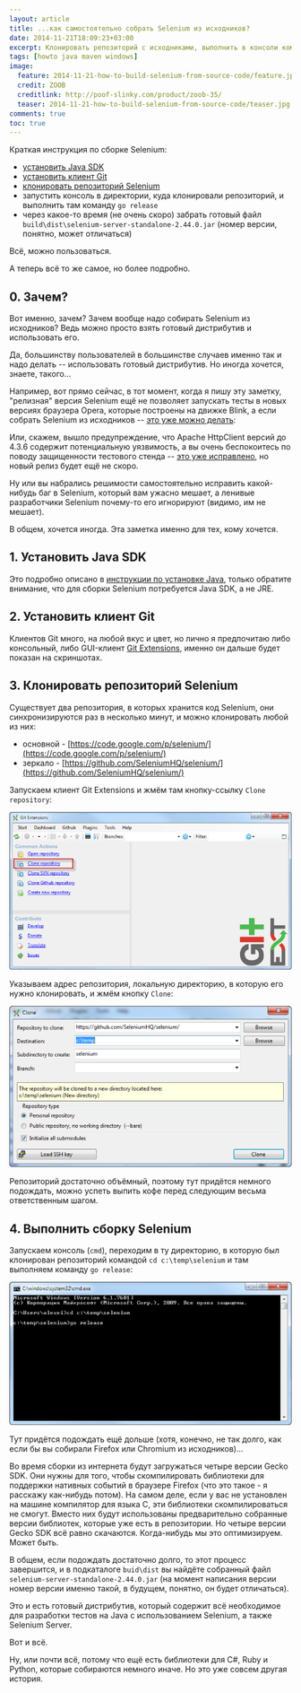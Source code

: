 ```yaml
---
layout: article
title: ...как самостоятельно собрать Selenium из исходников?
date: 2014-11-21T18:09:23+03:00
excerpt: Клонировать репозиторий с исходниками, выполнить в консоли команду go release, немного подождать - и свежий Selenium готов.
tags: [howto java maven windows]
image:
  feature: 2014-11-21-how-to-build-selenium-from-source-code/feature.jpg
  credit: ZOOB
  creditlink: http://poof-slinky.com/product/zoob-35/
  teaser: 2014-11-21-how-to-build-selenium-from-source-code/teaser.jpg
comments: true
toc: true
---
```

Краткая инструкция по сборке Selenium:

* [установить Java SDK](/how-to-install-java-on-windows/)
* [установить клиент Git](http://git-scm.com/)
* [клонировать репозиторий Selenium](https://code.google.com/p/selenium/source/checkout)
* запустить консоль в директории, куда клонировали репозиторий, и выполнить там команду `go release`
* через какое-то время (не очень скоро) забрать готовый файл `build\dist\selenium-server-standalone-2.44.0.jar` (номер версии, понятно, может отличаться)

Всё, можно пользоваться.

А теперь всё то же самое, но более подробно.

## 0. Зачем?

Вот именно, зачем? Зачем вообще надо собирать Selenium из исходников? Ведь можно просто взять готовый дистрибутив и использовать его.

Да, большинству пользователей в большинстве случаев именно так и надо делать -- использовать готовый дистрибутив. Но иногда хочется, знаете, такого...

Например, вот прямо сейчас, в тот момент, когда я пишу эту заметку, "релизная" версия Selenium ещё не позволяет запускать тесты в новых версиях браузера Opera, которые построены на движке Blink, а если собрать Selenium из исходников -- [это уже можно делать](https://github.com/SeleniumHQ/selenium/commit/d69a533af1a1a1dc20cb380beabafd6093a6bbad):

Или, скажем, вышло предупреждение, что Apache HttpClient версий до 4.3.6 содержит потенциальную уязвимость, а вы очень беспокоитесь по поводу защищенности тестового стенда -- [это уже исправлено](https://github.com/SeleniumHQ/selenium/commit/8f771f2df2e7c3f2dee532ddd751d8687011a5a4), но новый релиз будет ещё не скоро.

Ну или вы набрались решимости самостоятельно исправить какой-нибудь баг в Selenium, который вам ужасно мешает, а ленивые разработчики Selenium почему-то его игнорируют (видимо, им не мешает).

В общем, хочется иногда. Эта заметка именно для тех, кому хочется.

## 1. Установить Java SDK

Это подробно описано в [инструкции по установке Java](/how-to-install-java-on-windows/), только обратите внимание, что для сборки Selenium потребуется Java SDK, а не JRE.

## 2. Установить клиент Git

Клиентов Git много, на любой вкус и цвет, но лично я предпочитаю либо консольный, либо GUI-клиент [Git Extensions](https://code.google.com/p/gitextensions/), именно он дальше будет показан на скриншотах.

## 3. Клонировать репозиторий Selenium

Существует два репозитория, в которых хранится код Selenium, они синхронизируются раз в несколько минут, и можно клонировать любой из них:

* основной - [https://code.google.com/p/selenium/](https://code.google.com/p/selenium/)
* зеркало - [https://github.com/SeleniumHQ/selenium/](https://github.com/SeleniumHQ/selenium/)

Запускаем клиент Git Extensions и жмём там кнопку-ссылку `Clone repository`:

![](/images/2014-11-21-how-to-build-selenium-from-source-code/git_extensions.png)

Указываем адрес репозитория, локальную директорию, в которую его нужно клонировать, и жмём кнопку `Clone`:

![](/images/2014-11-21-how-to-build-selenium-from-source-code/clone.png)

Репозиторий достаточно объёмный, поэтому тут придётся немного подождать, можно успеть выпить кофе перед следующим весьма ответственным шагом.

## 4. Выполнить сборку Selenium

Запускаем консоль (`cmd`), переходим в ту директорию, в которую был клонирован репозиторий командой `cd c:\temp\selenium` и там выполняем команду `go release`:

![](/images/2014-11-21-how-to-build-selenium-from-source-code/go_release.png)

Тут придётся подождать ещё дольше (хотя, конечно, не так долго, как если бы вы собирали Firefox или Chromium из исходников)...

Во время сборки из интернета будут загружаться четыре версии Gecko SDK. Они нужны для того, чтобы скомпилировать библиотеки для поддержки нативных событий в браузере Firefoх (что это такое - я расскажу как-нибудь потом). На самом деле, если у вас не установлен на машине компилятор для языка C, эти библиотеки скомпилироваться не смогут. Вместо них будут использованы предварительно собранные версии библиотек, которые уже есть в репозитории. Но четыре версии Gecko SDK всё равно скачаются. Когда-нибудь мы это оптимизируем. Может быть.

В общем, если подождать достаточно долго, то этот процесс завершится, и в подкаталоге `buid\dist` вы найдёте собранный файл `selenium-server-standalone-2.44.0.jar` (на момент написания версии номер версии именно такой, в будущем, понятно, он будет отличаться).

Это и есть готовый дистрибутив, который содержит всё необходимое для разработки тестов на Java с использованием Selenium, а также Selenium Server.

Вот и всё.

Ну, или почти всё, потому что ещё есть библиотеки для C#, Ruby и Python, которые собираются немного иначе. Но это уже совсем другая история.

